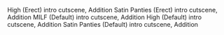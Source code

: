 High (Erect) intro cutscene, Addition
Satin Panties (Erect) intro cutscene, Addition
MILF (Default) intro cutscene, Addition
High (Default) intro cutscene, Addition
Satin Panties (Default) intro cutscene, Addition
